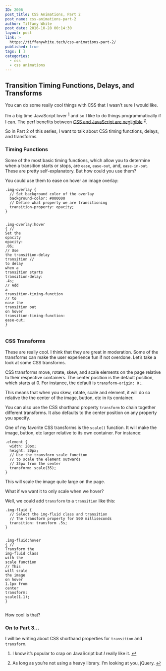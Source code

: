 ```yaml
---
ID: 2006
post_title: CSS Animations, Part 2
post_name: css-animations-part-2
author: Tiffany White
post_date: 2016-10-28 00:14:30
layout: post
link: >
  https://tiffanywhite.tech/css-animations-part-2/
published: true
tags: [ ]
categories:
  - css
  - css animations
---
```

<h2 id="transition-timing-functions-delays-and-transforms">Transition Timing Functions, Delays, and Transforms</h2>

<p>You can do some really cool things with CSS that I wasn’t sure I would like.</p>

<p>I’m a big time JavaScript lover <sup id="fnref:1"><a href="#fn:1" class="footnote">1</a></sup> and so I like to do things programmatically if I can. The perf benefits between <a href="https://davidwalsh.name/css-js-animation">CSS and JavaScript are negligible</a> <sup id="fnref:2"><a href="#fn:2" class="footnote">2</a></sup>.</p>

<p>So in Part 2 of this series, I want to talk about CSS timing functions, delays, and transforms.</p>

<h3 id="timing-functions">Timing Functions</h3>

<p>Some of the most basic timing functions, which allow you to determine when a transition starts or stops, are <code class="highlighter-rouge">ease</code>, <code class="highlighter-rouge">ease-out</code>, and, <code class="highlighter-rouge">ease-in-out</code>. These are pretty self-explanatory. But how could you use them?</p>

<p>You could use them to ease on hover an image overlay:</p>

<div class="language-css highlighter-rouge"><pre class="highlight"><code><span class="nc">.img-overlay</span> <span class="p">{</span>
  <span class="err">//</span> <span class="err">Set</span> <span class="err">background</span> <span class="err">color</span> <span class="err">of</span> <span class="err">the</span> <span class="err">overlay</span>
  <span class="nl">background-color</span><span class="p">:</span> <span class="m">#000000</span>
  <span class="p">//</span> <span class="n">Define</span> <span class="n">what</span> <span class="n">property</span> <span class="n">we</span> <span class="n">are</span> <span class="n">transitioning</span>
  <span class="n">transition-property</span><span class="p">:</span> <span class="n">opacity</span><span class="p">;</span>
<span class="p">}</span> 

<span class="nc">.img-overlay</span><span class="nd">:hover</span> <span class="p">{</span>
  <span class="err">//</span> <span class="err">Set</span> <span class="err">the</span> <span class="err">opacity</span>
  <span class="nl">opacity</span><span class="p">:</span> <span class="m">.06</span><span class="p">;</span>
  <span class="err">//</span> <span class="err">Use</span> <span class="err">the</span> <span class="err">transition-delay</span> <span class="err">transition</span> 
  <span class="err">//</span> <span class="err">to</span> <span class="err">delay</span> <span class="err">when</span> <span class="err">a</span> <span class="err">transition</span> <span class="err">starts</span>
  <span class="nl">transition-delay</span><span class="p">:</span> <span class="m">.4s</span><span class="p">;</span>
  <span class="err">//</span> <span class="err">Add</span> <span class="err">a</span> <span class="err">transition-timing-function</span> 
  <span class="err">//</span> <span class="err">to</span> <span class="err">ease</span> <span class="err">the</span> <span class="err">transition</span> <span class="err">out</span> <span class="err">on</span> <span class="err">hover</span>
  <span class="nl">transition-timing-function</span><span class="p">:</span> <span class="n">ease-out</span><span class="p">;</span>
<span class="p">}</span>
</code></pre>
</div>

<h3 id="css-transforms">CSS Transforms</h3>

<p>These are really cool. I think that they are great in moderation. Some of the transforms can make the user experience fun if not overdone. Let’s take a look at some CSS transforms.</p>

<p>CSS transforms move, rotate, skew, and scale elements on the page relative to their respective containers. The center position is the default position, which starts at 0. For instance, the default is <code class="highlighter-rouge">transform-origin: 0;</code>.</p>

<p>This means that when you skew, rotate, scale and element, it will do so relative the the center of the image, button, etc in its container.</p>

<p>You can also use the CSS shorthand property <code class="highlighter-rouge">transform</code> to chain together different transforms. It also defaults to the center position on any property you specify.</p>

<p>One of my favorite CSS transforms is the <code class="highlighter-rouge">scale()</code> function. It will make the image, button, etc larger relative to its own container. For instance:</p>

<div class="language-css highlighter-rouge"><pre class="highlight"><code><span class="nc">.element</span> <span class="p">{</span>
  <span class="nl">width</span><span class="p">:</span> <span class="m">20px</span><span class="p">;</span>
  <span class="nl">height</span><span class="p">:</span> <span class="m">20px</span><span class="p">;</span>
  <span class="err">//</span> <span class="err">Use</span> <span class="err">the</span> <span class="err">transform</span> <span class="err">scale</span> <span class="err">function</span> 
  <span class="err">//</span> <span class="err">to</span> <span class="err">scale</span> <span class="err">the</span> <span class="err">element</span> <span class="err">outwards</span>
  <span class="err">//</span> <span class="err">35px</span> <span class="err">from</span> <span class="err">the</span> <span class="err">center</span>
  <span class="nl">transform</span><span class="p">:</span> <span class="n">scale</span><span class="p">(</span><span class="m">35</span><span class="p">);</span>
<span class="p">}</span>
</code></pre>
</div>
<p>This will scale the image quite large on the page.</p>

<p>What if we want it to only scale when we hover?</p>

<p>Well, we could add <code class="highlighter-rouge">transform</code> to a <code class="highlighter-rouge">transition</code> like this:</p>

<div class="language-css highlighter-rouge"><pre class="highlight"><code><span class="nc">.img-fluid</span> <span class="p">{</span>
  <span class="err">//</span> <span class="err">Select</span> <span class="err">the</span> <span class="err">img-fluid</span> <span class="err">class</span> <span class="err">and</span> <span class="err">transition</span>
  <span class="err">//</span> <span class="err">The</span> <span class="err">transform</span> <span class="err">property</span> <span class="err">for</span> <span class="err">500</span> <span class="err">milliseconds</span>
  <span class="nl">transition</span><span class="p">:</span> <span class="n">transform</span> <span class="m">.5s</span><span class="p">;</span>
<span class="p">}</span>

<span class="nc">.img-fluid</span><span class="nd">:hover</span> <span class="p">{</span>
  <span class="err">//</span> <span class="err">Transform</span> <span class="err">the</span> <span class="err">img-fluid</span> <span class="err">class</span> <span class="err">with</span> <span class="err">the</span> <span class="err">scale</span> <span class="err">function</span>
  <span class="err">//</span> <span class="err">This</span> <span class="err">will</span> <span class="err">scale</span> <span class="err">the</span> <span class="err">image</span> <span class="err">on</span> <span class="err">hover</span> <span class="err">1.1px</span> <span class="err">from</span> <span class="err">center</span>
  <span class="nl">transform</span><span class="p">:</span> <span class="n">scale</span><span class="p">(</span><span class="m">1.1</span><span class="p">);</span>
<span class="p">}</span>
</code></pre>
</div>
<p>How cool is that?</p>

<h3 id="on-to-part-3">On to Part 3…</h3>

<p>I will be writing about CSS shorthand properties for <code class="highlighter-rouge">transition</code> and <code class="highlighter-rouge">transform</code>.</p>

<div class="footnotes">
  <ol>
    <li id="fn:1">
      <p>I know it’s popular to crap on JavaScript but <em>I</em> really like it. <a href="#fnref:1" class="reversefootnote">↩</a></p>
    </li>
    <li id="fn:2">
      <p>As long as you’re not using a heavy library. I’m looking at you, jQuery. <a href="#fnref:2" class="reversefootnote">↩</a></p>
    </li>
  </ol>
</div>
